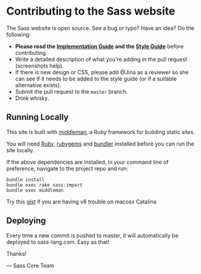 Contributing to the Sass website
================================

The Sass website is open source. See a bug or typo? Have an idea? Do the
following:

* **Please read the [Implementation Guide][ig] and the [Style Guide][sg]**
  before contributing.
* Write a detailed description of what you're adding in the pull request
  (screenshots help).
* If there is new design or CSS, please add @Jina as a reviewer so she can see
  if it needs to be added to the style guide (or if a suitable alternative
  exists).
* Submit the pull request to the `master` branch.
* Drink whisky.

## Running Locally

This site is built with [middleman][], a Ruby framework for building static
sites.

You will need [Ruby][], [rubygems](http://rubygems.org/) and [bundler][]
installed before you can run the site locally.

If the above dependencies are installed, in your command line of preference,
navigate to the project repo and run:

```
bundle install
bundle exec rake sass:import
bundle exec middleman
```

Try this [gist](https://gist.github.com/fernandoaleman/868b64cd60ab2d51ab24e7bf384da1ca) if you are having v8 trouble on macosx Catalina

## Deploying

Every time a new commit is pushed to master, it will automatically be deployed
to sass-lang.com. Easy as that!

Thanks!

&mdash; Sass Core Team

[ig]:        http://sass-lang.com/implementation
[sg]:        http://sass-lang.com/styleguide
[middleman]: http://middlemanapp.com
[ruby]:      https://www.ruby-lang.org/en/downloads/
[bundler]:   http://bundler.io/
